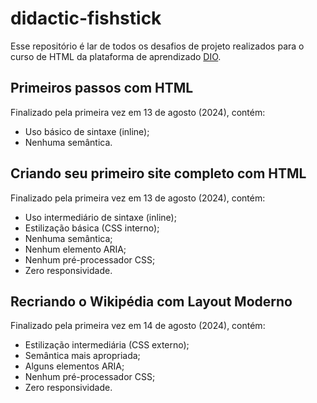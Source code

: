 # didactic-fishstick

Esse repositório é lar de todos os desafios de projeto realizados para o curso de HTML da plataforma de aprendizado [DIO](https://www.dio.me/).

## Primeiros passos com HTML
Finalizado pela primeira vez em 13 de agosto (2024), contém:

- Uso básico de sintaxe (inline);
- Nenhuma semântica.

## Criando seu primeiro site completo com HTML
Finalizado pela primeira vez em 13 de agosto (2024), contém:

- Uso intermediário de sintaxe (inline);
- Estilização básica (CSS interno);
- Nenhuma semântica;
- Nenhum elemento ARIA;
- Nenhum pré-processador CSS;
- Zero responsividade.

## Recriando o Wikipédia com Layout Moderno
Finalizado pela primeira vez em 14 de agosto (2024), contém:

- Estilização intermediária (CSS externo);
- Semântica mais apropriada;
- Alguns elementos ARIA;
- Nenhum pré-processador CSS;
- Zero responsividade.